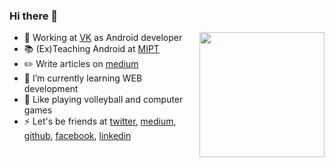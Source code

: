 <h3>Hi there 👋</h3> <img align="right" height="200" weight="200" src="https://octodex.github.com/images/filmtocat.png"/>

- 🔭 Working at [VK](https://vk.com) as Android developer
- 📚 (Ex)Teaching Android at [MIPT](https://mipt.ru/english/)
- ✏️ Write articles on [medium](https://medium.com/@shafran)
- 🌱 I’m currently learning WEB development
- 🏐 Like playing volleyball and computer games
- ⚡ Let's be friends at [twitter](https://twitter.com/NotShafran), [medium](https://medium.com/@shafran), [github](https://github.com/ivanshafran), [facebook](https://www.facebook.com/), [linkedin](https://www.linkedin.com/in/ivan-shafran-38761a186/)
